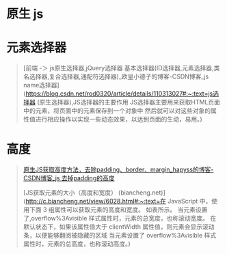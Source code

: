 # 原生 js



# 元素选择器

> [前端 -＞ js原生选择器,jQuery选择器 基本选择器(ID选择器,元素选择器,类名选择器,复合选择器,通配符选择器)_欧皇小德子的博客-CSDN博客_js name选择器](https://blog.csdn.net/rod0320/article/details/110313027#:~:text=js选择器 (原生选择器),JS选择器的主要作用 JS选择器主要用来获取HTML页面中的元素，将页面中的元素保存到一个对象中 然后就可以对这些对象的属性值进行相应操作以实现一些动态效果，以达到页面的生动，易用。)



# 高度

> [原生JS获取高度方法，去除padding、border、margin_hapyss的博客-CSDN博客_js 去掉padding的高度](https://blog.csdn.net/hapyss/article/details/102619845)
>
> [JS获取元素的大小（高度和宽度） (biancheng.net)](http://c.biancheng.net/view/6028.html#:~:text=在 JavaScript 中，使用下面 3 组属性可以获取元素的高度和宽度。 如表所示。 当元素设置了,overflow%3Avisible 样式属性时，元素的总宽度，也称滚动宽度。 在默认状态下，如果该属性值大于 clientWidth 属性值，则元素会显示滚动条，以便能够翻阅被隐藏的区域 当元素设置了 overflow%3Avisible 样式属性时，元素的总高度，也称滚动高度。)